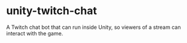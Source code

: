# unity-twitch-chat
A Twitch chat bot that can run inside Unity, so viewers of a stream can interact with the game.
